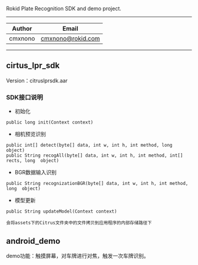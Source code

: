 Rokid Plate Recognition SDK and demo project.

***	
|Author|Email|
|---|---|
|cmxnono|cmxnono@rokid.com|
***

## cirtus_lpr_sdk

Version：citruslprsdk.aar

### SDK接口说明

* 初始化

```
public long init(Context context)
```

* 相机预览识别

```
public int[] detect(byte[] data, int w, int h, int method, long  object)
public String recogAll(byte[] data, int w, int h, int method, int[] rects, long  object)
```

* BGR数据输入识别

```
public String recognizationBGR(byte[] data, int w, int h, int method, long  object)
```

* 模型更新

```
public String updateModel(Context context)

会将assets下的Citrus文件夹中的文件拷贝到应用程序的内部存储路径下
```

## android_demo

demo功能：触摸屏幕，对车牌进行对焦，触发一次车牌识别。

	
